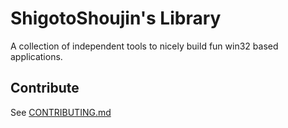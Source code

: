 # ShigotoShoujin's Library
A collection of independent tools to nicely build fun win32 based applications.

## Contribute
See [CONTRIBUTING.md](CONTRIBUTING.md)
